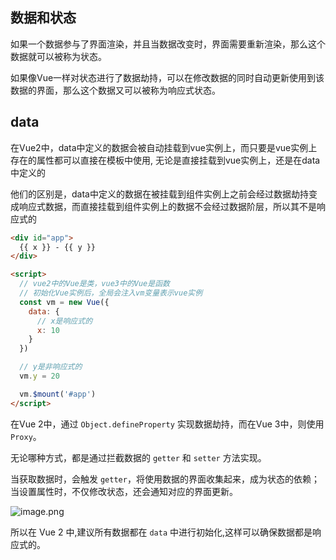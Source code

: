 ## 数据和状态

如果一个数据参与了界面渲染，并且当数据改变时，界面需要重新渲染，那么这个数据就可以被称为状态。

如果像Vue一样对状态进行了数据劫持，可以在修改数据的同时自动更新使用到该数据的界面，那么这个数据又可以被称为响应式状态。



## data

在Vue2中，data中定义的数据会被自动挂载到vue实例上，而只要是vue实例上存在的属性都可以直接在模板中使用, 无论是直接挂载到vue实例上，还是在data中定义的

他们的区别是，data中定义的数据在被挂载到组件实例上之前会经过数据劫持变成响应式数据，而直接挂载到组件实例上的数据不会经过数据阶层，所以其不是响应式的

```html
<div id="app">
  {{ x }} - {{ y }}
</div>

<script>
  // vue2中的Vue是类，vue3中的Vue是函数
  // 初始化Vue实例后，全局会注入vm变量表示vue实例
  const vm = new Vue({
    data: {
      // x是响应式的
      x: 10
    }
  })

  // y是非响应式的
  vm.y = 20

  vm.$mount('#app')
</script>
```



在Vue 2中，通过 `Object.defineProperty` 实现数据劫持，而在Vue 3中，则使用 `Proxy`。

无论哪种方式，都是通过拦截数据的 `getter` 和 `setter` 方法实现。

当获取数据时，会触发 `getter`，将使用数据的界面收集起来，成为状态的依赖；当设置属性时，不仅修改状态，还会通知对应的界面更新。

![image.png](https://s2.loli.net/2024/12/23/NLa1u7sVWQjPgCB.png) 

所以在 Vue 2 中,建议所有数据都在 `data` 中进行初始化,这样可以确保数据都是响应式的。

